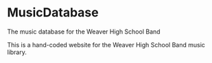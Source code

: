 MusicDatabase
=============

The music database for the Weaver High School Band

  This is a hand-coded website for the Weaver High School Band music library.
